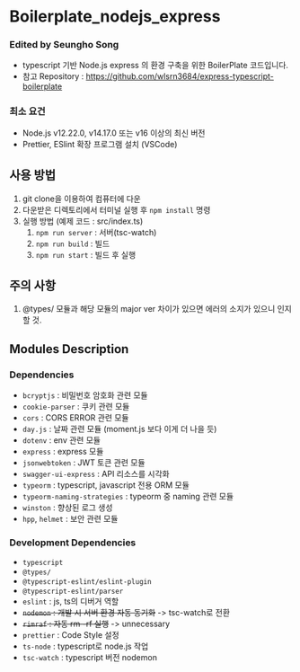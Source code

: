 # Boilerplate_nodejs_express

### Edited by Seungho Song

- typescript 기반 Node.js express 의 환경 구축을 위한 BoilerPlate 코드입니다.
- 참고 Repository : https://github.com/wlsrn3684/express-typescript-boilerplate

### 최소 요건

- Node.js v12.22.0, v14.17.0 또는 v16 이상의 최신 버전
- Prettier, ESlint 확장 프로그램 설치 (VSCode)

## 사용 방법

1. git clone을 이용하여 컴퓨터에 다운
2. 다운받은 디렉토리에서 터미널 실행 후 `npm install` 명령
3. 실행 방법 (예제 코드 : src/index.ts)
   1. `npm run server` : 서버(tsc-watch)
   2. `npm run build` : 빌드
   3. `npm run start` : 빌드 후 실행

## 주의 사항

1. @types/ 모듈과 해당 모듈의 major ver 차이가 있으면 에러의 소지가 있으니 인지할 것.

## Modules Description

### Dependencies

- `bcryptjs` : 비밀번호 암호화 관련 모듈
- `cookie-parser` : 쿠키 관련 모듈
- `cors` : CORS ERROR 관련 모듈
- `day.js` : 날짜 관련 모듈 (moment.js 보다 이게 더 나을 듯)
- `dotenv` : env 관련 모듈
- `express` : express 모듈
- `jsonwebtoken` : JWT 토큰 관련 모듈
- `swagger-ui-express` : API 리소스를 시각화
- `typeorm` : typescript, javascript 전용 ORM 모듈
- `typeorm-naming-strategies` : typeorm 중 naming 관련 모듈
- `winston` : 향상된 로그 생성
- `hpp`, `helmet` : 보안 관련 모듈

### Development Dependencies

- `typescript`
- `@types/`
- `@typescript-eslint/eslint-plugin`
- `@typescript-eslint/parser`
- `eslint` : js, ts의 디버거 역할
- ~~`nodemon` : 개발 시 서버 환경 자동 동기화~~ -> tsc-watch로 전환
- ~~`rimraf` : 자동 rm -rf 실행~~ -> unnecessary
- `prettier` : Code Style 설정
- `ts-node` : typescript로 node.js 작업
- `tsc-watch` : typescript 버전 nodemon
